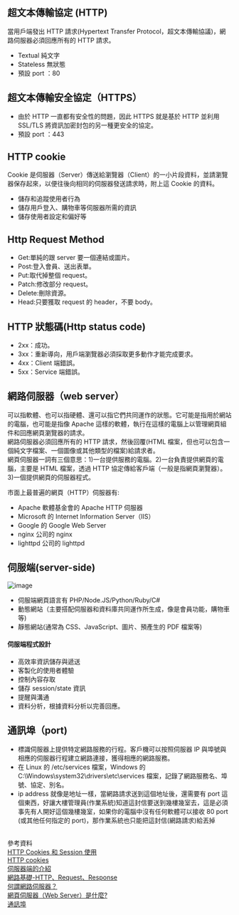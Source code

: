 ## 超文本傳輸協定 (HTTP)

當用戶端發出 HTTP 請求(Hypertext Transfer Protocol，超文本傳輸協議)，網路伺服器必須回應所有的 HTTP 請求。

- Textual 純文字
- Stateless 無狀態
- 預設 port ：80

## 超文本傳輸安全協定（HTTPS）

- 由於 HTTP 一直都有安全性的問題，因此 HTTPS 就是基於 HTTP 並利用 SSL/TLS 將資訊加密封包的另一種更安全的協定。
- 預設 port ：443

## HTTP cookie

Cookie 是伺服器（Server）傳送給瀏覽器（Client）的一小片段資料，並請瀏覽器保存起來，以便往後向相同的伺服器發送請求時，附上這 Cookie 的資料。

- 儲存和追蹤使用者行為
- 儲存用戶登入、購物車等伺服器所需的資訊
- 儲存使用者設定和偏好等

## Http Request Method

- Get:單純的跟 server 要一個連結或圖片。
- Post:登入會員、送出表單。
- Put:取代掉整個 request。
- Patch:修改部分 request。
- Delete:刪除資源。
- Head:只要獲取 request 的 header，不要 body。

## HTTP 狀態碼(Http status code)

- 2xx：成功。
- 3xx：重新導向，用戶端瀏覽器必須採取更多動作才能完成要求。
- 4xx：Client 端錯誤。
- 5xx：Service 端錯誤。

## 網路伺服器（web server）

可以指軟體、也可以指硬體、還可以指它們共同運作的狀態。它可能是指用於網站的電腦，也可能是指像 Apache 這樣的軟體，執行在這樣的電腦上以管理網頁組件和回應網頁瀏覽器的請求。<br>
網路伺服器必須回應所有的 HTTP 請求，然後回覆(HTML 檔案，但也可以包含一個純文字檔案、一個圖像或其他類型的檔案)給請求者。<br>
網頁伺服器一詞有三個意思：1)一台提供服務的電腦。2)一台負責提供網頁的電腦，主要是 HTML 檔案，透過 HTTP 協定傳給客戶端（一般是指網頁瀏覽器）。3)一個提供網頁的伺服器程式。

市面上最普遍的網頁（HTTP）伺服器有:

- Apache 軟體基金會的 Apache HTTP 伺服器
- Microsoft 的 Internet Information Server（IIS）
- Google 的 Google Web Server
- nginx 公司的 nginx
- lighttpd 公司的 lighttpd

## 伺服端(server-side)

![image](https://media.prod.mdn.mozit.cloud/attachments/2016/09/04/13839/887e50af70deb1a23a9047c9b7b050e3/Web%20Application%20with%20HTML%20and%20Steps.png)

- 伺服端網頁語言有 PHP/Node.JS/Python/Ruby/C#
- 動態網站（主要搭配伺服器和資料庫共同運作所生成，像是會員功能，購物車等)
- 靜態網站(通常為 CSS、JavaScript、圖片、預產生的 PDF 檔案等)

#### 伺服端程式設計

- 高效率資訊儲存與遞送
- 客製化的使用者體驗
- 控制內容存取
- 儲存 session/state 資訊
- 提醒與溝通
- 資料分析，根據資料分析以完善回應。

## 通訊埠（port)

- 標識伺服器上提供特定網路服務的行程。客戶機可以按照伺服器 IP 與埠號與相應的伺服器行程建立網路連接，獲得相應的網路服務。
- 在 Linux 的 /etc/services 檔案，Windows 的 C:\Windows\system32\drivers\etc\services 檔案，記錄了網路服務名、埠號、協定、別名。
- ip address 就像是地址一樣，當網路請求送到這個地址後，還需要有 port 這個東西，好讓大樓管理員(作業系統)知道這封信要送到幾樓幾室去，這是必須事先有人開好這個幾樓幾室，如果你的電腦中沒有任何軟體可以接收 80 port (或其他任何指定的 port)，那作業系統也只能把這封信(網路請求)給丟掉

<br>參考資料<br> [HTTP Cookies 和 Session 使用](https://medium.com/%E9%BA%A5%E5%85%8B%E7%9A%84%E5%8D%8A%E8%B7%AF%E5%87%BA%E5%AE%B6%E7%AD%86%E8%A8%98/%E7%AD%86%E8%A8%98-http-cookie-%E5%92%8C-session-%E4%BD%BF%E7%94%A8-19bc740e49b5) <br>[HTTP cookies](https://developer.mozilla.org/zh-TW/docs/Web/HTTP/Cookies)<br>[伺服器端的介紹](https://developer.mozilla.org/zh-TW/docs/Learn/Server-side/First_steps/Introduction)<br>[網路基礎-HTTP、Request、Response](https://miahsuwork.medium.com/%E7%AC%AC%E5%85%AD%E9%80%B1-%E7%B6%B2%E8%B7%AF%E5%9F%BA%E7%A4%8E-http-request-response-7d7e0cb88ed8)<br>[何謂網路伺服器？](https://developer.mozilla.org/zh-TW/docs/Learn/Common_questions/What_is_a_web_server)<br>[網頁伺服器（Web Server）是什麼?](https://www.newscan.com.tw/all-knowledge/knowledge-detail-6.htm)<br>[通訊埠](https://zh.wikipedia.org/wiki/%E9%80%9A%E8%A8%8A%E5%9F%A0)
